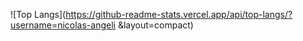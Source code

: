 ![Top Langs](https://github-readme-stats.vercel.app/api/top-langs/?username=nicolas-angeli
&layout=compact)
